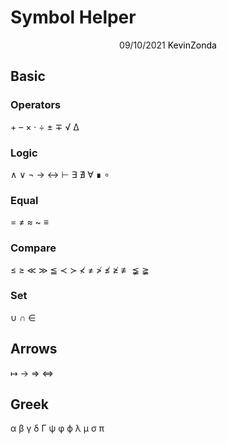 # Symbol Helper

<center>
<span>09/10/2021</span>
<a style="text-decoration:none; color: black;" href="https://github.com/KevinZonda">KevinZonda</a>
</center>

## Basic

### Operators
\+
–
×
·
÷
±
∓
√
∆

### Logic

∧
∨
¬
→
↔
⊢
∃
∄
∀
∎
∘

### Equal

=
≠
≈
~
≡

### Compare

≤
≥
≪
≫
≦
≺
≻
≮
≠
≯
≰
≱
≢
≨
≩

### Set

∪
∩
∈

## Arrows

↦
→
⇒
⇔

## Greek

α
β
γ
δ
Γ
ψ
φ
ϕ
λ
μ
σ
π